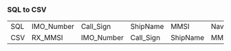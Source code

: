 
### SQL to CSV

|     |            |            |           |          |                     |                     |     |                   |                   |           |          |              |              |                      |                     |                      |                      |                      |                      |               |     |             |             |     |               |             |     |     |     |     |
| --- | ---------- | ---------- | --------- | -------- | ------------------- | ------------------- | --- | ----------------- | ----------------- | --------- | -------- | ------------ | ------------ | -------------------- | ------------------- | -------------------- | -------------------- | -------------------- | -------------------- | ------------- | --- | ----------- | ----------- | --- | ------------- | ----------- | --- | --- | --- | --- |
| SQL | IMO_Number | Call_Sign  | ShipName  | MMSI     | Navigational_Status | ROT                 | SOG | Position_Accuracy | Longitude         | Latitude  | COG      | True_Heading | Time_Stamp   | Communication_Status | Ship_and_Cargo_Type | Reference_Position_A | Reference_Position_B | Reference_Position_C | Reference_Position_D | Fixing_Device | ETA | MAX_Draught | Destination | DTE | Gross_Tonnage | Record_Time | VSD | VSH | WMD | WMS |
| CSV | RX_MMSI    | IMO_Number | Call_Sign | ShipName | MMSI                | Navigational_Status | ROT | SOG               | Position_Accuracy | Longitude | Latitude | COG          | True_Heading | Time_Stamp           | Ship_and_Cargo_Type | Reference_Position_A | Reference_Position_B | Reference_Position_C | Reference_Position_D | Fixing_Device | ETA | MAX_Draught | Destination | DTE | Record_Time   |             |     |     |     |     |

